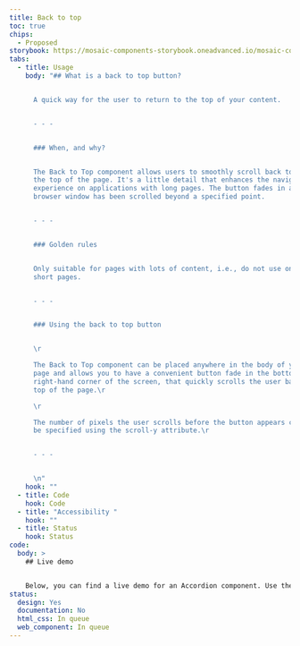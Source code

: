 ```yaml
---
title: Back to top
toc: true
chips:
  - Proposed
storybook: https://mosaic-components-storybook.oneadvanced.io/mosaic-components-core/?path=/story/components-back-to-top--default
tabs:
  - title: Usage
    body: "## What is a back to top button?


      A quick way for the user to return to the top of your content.


      - - -


      ### When, and why?


      The Back to Top component allows users to smoothly scroll back to
      the top of the page. It's a little detail that enhances the navigation
      experience on applications with long pages. The button fades in after the
      browser window has been scrolled beyond a specified point.


      - - -


      ### Golden rules


      Only suitable for pages with lots of content, i.e., do not use on
      short pages.


      - - -


      ### Using the back to top button


      \r

      The Back to Top component can be placed anywhere in the body of your
      page and allows you to have a convenient button fade in the bottom
      right-hand corner of the screen, that quickly scrolls the user back to the
      top of the page.\r

      \r

      The number of pixels the user scrolls before the button appears can
      be specified using the scroll-y attribute.\r


      - - -


      \n"
    hook: ""
  - title: Code
    hook: Code
  - title: "Accessibility "
    hook: ""
  - title: Status
    hook: Status
code:
  body: >
    ## Live demo


    Below, you can find a live demo for an Accordion component. Use the drop-down menus and radio buttons to view the different Button Types and Variants.
status:
  design: Yes
  documentation: No
  html_css: In queue
  web_component: In queue
---
```

